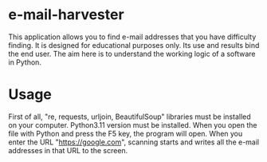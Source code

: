 # e-mail-harvester
This application allows you to find e-mail addresses that you have difficulty finding. It is designed for educational purposes only. Its use and results bind the end user. The aim here is to understand the working logic of a software in Python.
# Usage
First of all, "re, requests, urljoin, BeautifulSoup" libraries must be installed on your computer. Python3.11 version must be installed.
When you open the file with Python and press the F5 key, the program will open. When you enter the URL "https://google.com", scanning starts and writes all the e-mail addresses in that URL to the screen.
